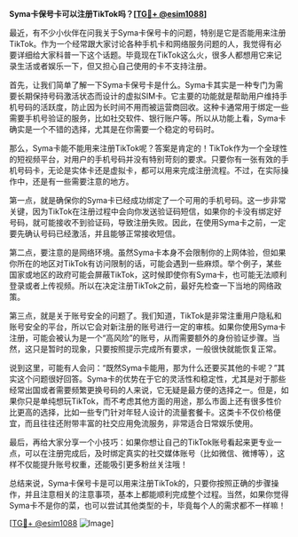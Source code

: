 **Syma卡保号卡可以注册TikTok吗？[[TG💪+ @esim1088](https://t.me/s/esim1088)]**

最近，有不少小伙伴在问我关于Syma卡保号卡的问题，特别是它是否能用来注册TikTok。作为一个经常跟大家讨论各种手机卡和网络服务问题的人，我觉得有必要详细给大家科普一下这个话题。毕竟现在TikTok这么火，很多人都想用它来记录生活或者娱乐一下，但又担心自己使用的卡不支持注册。

首先，让我们简单了解一下Syma卡保号卡是什么。Syma卡其实是一种专门为需要长期保持号码激活状态而设计的虚拟SIM卡。它主要的功能就是帮助用户维持手机号码的活跃度，防止因为长时间不用而被运营商回收。这种卡通常用于绑定一些需要手机号验证的服务，比如社交软件、银行账户等。所以从功能上看，Syma卡确实是一个不错的选择，尤其是在你需要一个稳定的号码时。

那么，Syma卡能不能用来注册TikTok呢？答案是肯定的！TikTok作为一个全球性的短视频平台，对用户的手机号码并没有特别苛刻的要求。只要你有一张有效的手机号码卡，无论是实体卡还是虚拟卡，都可以用来完成注册流程。不过，在实际操作中，还是有一些需要注意的地方。

第一点，就是确保你的Syma卡已经成功绑定了一个可用的手机号码。这一步非常关键，因为TikTok在注册过程中会向你发送验证码短信，如果你的卡没有绑定好号码，就可能接收不到验证码，导致注册失败。因此，在使用Syma卡之前，一定要先确认号码已经激活，并且能够正常接收短信。

第二点，要注意的是网络环境。虽然Syma卡本身不会限制你的上网体验，但如果你所在的地区对TikTok有访问限制的话，可能会遇到一些麻烦。举个例子，某些国家或地区的政府可能会屏蔽TikTok，这时候即使你有Syma卡，也可能无法顺利登录或者上传视频。所以在决定注册TikTok之前，最好先检查一下当地的网络政策。

第三点，就是关于账号安全的问题了。我们知道，TikTok是非常注重用户隐私和账号安全的平台，所以它会对新注册的账号进行一定的审核。如果你使用Syma卡注册，可能会被认为是一个“高风险”的账号，从而需要额外的身份验证步骤。当然，这只是暂时的现象，只要按照提示完成所有要求，一般很快就能恢复正常。

说到这里，可能有人会问：“既然Syma卡能用，那为什么还要买其他的卡呢？”其实这个问题很好回答。Syma卡的优势在于它的灵活性和稳定性，尤其是对于那些经常出国或者需要频繁更换号码的人来说，它无疑是最方便的选择之一。但是，如果你只是单纯想玩TikTok，而不考虑其他方面的用途，那么市面上还有很多性价比更高的选择，比如一些专门针对年轻人设计的流量套餐卡。这类卡不仅价格便宜，而且往往还附带丰富的社交应用免流服务，非常适合日常娱乐使用。

最后，再给大家分享一个小技巧：如果你想让自己的TikTok账号看起来更专业一点，可以在注册完成后，及时绑定真实的社交媒体账号（比如微信、微博等），这样不仅能提升账号权重，还能吸引更多粉丝关注哦！

总结来说，Syma卡保号卡是可以用来注册TikTok的，只要你按照正确的步骤操作，并且注意相关的注意事项，基本上都能顺利完成整个过程。当然，如果你觉得Syma卡不是你的菜，也可以尝试其他类型的卡，毕竟每个人的需求都不一样嘛！

[[TG💪+ @esim1088](https://t.me/s/esim1088) ![Image](https://i.postimg.cc/4NQfJmqS/Snipaste-2025-05-13-00-14-12.png)]